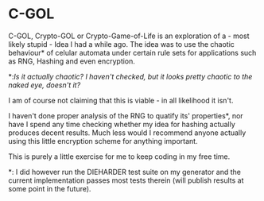 # C-GOL
C-GOL, Crypto-GOL or Crypto-Game-of-Life is an exploration of a - most likely stupid - Idea I had a while ago.
The idea was to use the chaotic behaviour* of celular automata under certain rule sets for applications such as RNG, Hashing and even encryption. 

*:_Is it actually chaotic? I haven't checked, but it looks pretty chaotic to the naked eye, doesn't it?_

I am of course not claiming that this is viable - in all likelihood it isn't.

I haven't done proper analysis of the RNG to quatify its' properties*, nor have I spend any time checking whether my idea for hashing actually produces decent results. Much less would I recommend anyone actually using this little encryption scheme for anything important.

This is purely a little exercise for me to keep coding in my free time.

*: I did however run the DIEHARDER test suite on my generator and the current implementation passes most tests therein (will publish results at some point in the future).
